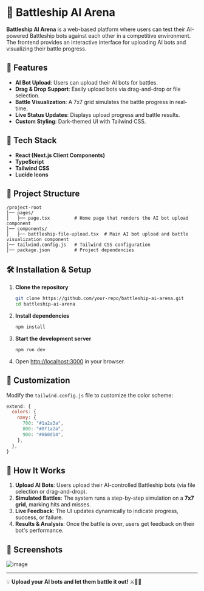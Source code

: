 
# 🤖 Battleship AI Arena

**Battleship AI Arena** is a web-based platform where users can test their AI-powered Battleship bots against each other in a competitive environment. The frontend provides an interactive interface for uploading AI bots and visualizing their battle progress.

## 📌 Features
- **AI Bot Upload**: Users can upload their AI bots for battles.
- **Drag & Drop Support**: Easily upload bots via drag-and-drop or file selection.
- **Battle Visualization**: A 7x7 grid simulates the battle progress in real-time.
- **Live Status Updates**: Displays upload progress and battle results.
- **Custom Styling**: Dark-themed UI with Tailwind CSS.

## 🚀 Tech Stack
- **React (Next.js Client Components)**
- **TypeScript**
- **Tailwind CSS**
- **Lucide Icons**

## 📂 Project Structure
```
/project-root
│── pages/
│   ├── page.tsx         # Home page that renders the AI bot upload component
│── components/
│   ├── battleship-file-upload.tsx  # Main AI bot upload and battle visualization component
│── tailwind.config.js   # Tailwind CSS configuration
│── package.json         # Project dependencies
```

## 🛠 Installation & Setup

1. **Clone the repository**  
   ```sh
   git clone https://github.com/your-repo/battleship-ai-arena.git
   cd battleship-ai-arena
   ```

2. **Install dependencies**  
   ```sh
   npm install
   ```

3. **Start the development server**  
   ```sh
   npm run dev
   ```

4. Open [http://localhost:3000](http://localhost:3000) in your browser.

## 🎨 Customization
Modify the `tailwind.config.js` file to customize the color scheme:
```js
extend: {
  colors: {
    navy: {
      700: "#1a2a3a",
      800: "#0f1a2a",
      900: "#060d14",
    },
  },
}
```

## 🎯 How It Works
1. **Upload AI Bots**: Users upload their AI-controlled Battleship bots (via file selection or drag-and-drop).
2. **Simulated Battles**: The system runs a step-by-step simulation on a **7x7 grid**, marking hits and misses.
3. **Live Feedback**: The UI updates dynamically to indicate progress, success, or failure.
4. **Results & Analysis**: Once the battle is over, users get feedback on their bot's performance.

## 📸 Screenshots
![image](https://github.com/user-attachments/assets/fd7e43b9-9a3e-491f-92f6-44022fb59aab)


---

💡 **Upload your AI bots and let them battle it out!** ⚔️🤖🚢
